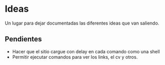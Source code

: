 # Ideas
Un lugar para dejar documentadas las diferentes ideas que van saliendo. 
## Pendientes 
- Hacer que el sitio cargue con delay en cada comando como una shell
- Permitir ejecutar comandos para ver los links, el cv y otros. 